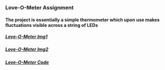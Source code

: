 ### Love-O-Meter Assignment

#### The project is essentially a simple thermometer which upon use makes fluctuations visible across a string of LEDs

##### <a href="https://github.com/AlVicente/physicalcomputing/blob/master/Homework/Week4%20-%20Feb%205th/Love-O-Meter%20img1.JPG">Love-O-Meter Img1</a>
#####  <a href="https://github.com/AlVicente/physicalcomputing/blob/master/Homework/Week4%20-%20Feb%205th/Love-O-Meter%20img2.JPG">Love-O-Meter Img2</a>
##### <a href="https://github.com/AlVicente/physicalcomputing/blob/master/Homework/Week4%20-%20Feb%205th/Love-O-Meter%20Code">Love-O-Meter Code</a>
